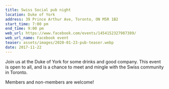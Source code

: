 ```yaml
---
title: Swiss Social pub night
location: Duke of York
address: 39 Prince Arthur Ave, Toronto, ON M5R 1B2
start_time: 7:00 pm
end_time: 9:00 pm
web_url: https://www.facebook.com/events/1454152327987389/
web_url_name: Facebook event
teaser: assets/images/2020-01-23-pub-teaser.webp
date: 2017-11-22
---
```


Join us at the Duke of York for some drinks and good company. This event is
open to all, and is a chance to meet and mingle with the Swiss community in
Toronto.

Members and non-members are welcome!
